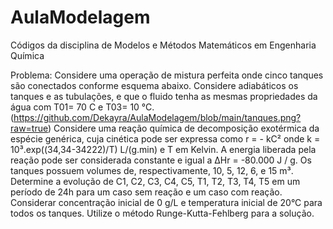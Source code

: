 # AulaModelagem
Códigos da disciplina de Modelos e Métodos Matemáticos em Engenharia Química

Problema:
Considere uma operação de mistura perfeita onde cinco tanques são conectados conforme esquema abaixo. Considere adiabáticos os tanques e as tubulações, e que o fluido tenha as mesmas propriedades da água com T01= 70 C e T03= 10 °C.
(https://github.com/Dekayra/AulaModelagem/blob/main/tanques.png?raw=true)
Considere uma reação química de decomposição exotérmica da espécie genérica, cuja cinética pode ser expressa como r = - kC² onde k = 10³.exp((34,34-34222)/T) L/(g.min) e T em Kelvin. A energia liberada pela reação pode ser considerada constante e igual a ΔHr = -80.000 J / g. Os tanques possuem volumes de, respectivamente, 10, 5, 12, 6, e 15 m³.
Determine a evolução de C1, C2, C3, C4, C5, T1, T2, T3, T4, T5 em um período de 24h para um caso sem reação e um caso com reação. Considerar concentração inicial de 0 g/L e temperatura inicial de 20°C  para todos os tanques. Utilize o método Runge-Kutta-Fehlberg para a solução.
